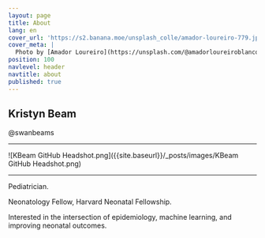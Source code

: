 ```yaml
---
layout: page
title: About
lang: en
cover_url: 'https://s2.banana.moe/unsplash_colle/amador-loureiro-779.jpg'
cover_meta: |
  Photo by [Amador Loureiro](https://unsplash.com/@amadorloureiroblanco)
position: 100
navlevel: header
navtitle: about
published: true
---
```


## Kristyn Beam
@swanbeams
________

![KBeam GitHub Headshot.png]({{site.baseurl}}/_posts/images/KBeam GitHub Headshot.png)


__________

Pediatrician.

Neonatology Fellow, Harvard Neonatal Fellowship.

Interested in the intersection of epidemiology, machine learning, and improving neonatal outcomes.
